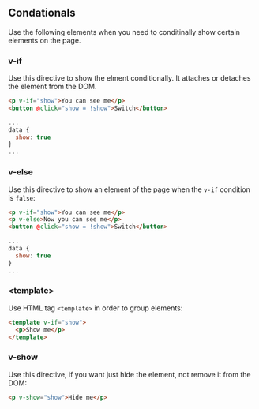 ## Condationals
Use the following elements when you need to conditinally show certain elements on the page.

### v-if
Use this directive to show the elment conditionally. It attaches or detaches the element from the DOM.
```html
<p v-if="show">You can see me</p>
<button @click="show = !show">Switch</button>
```
```javascript
...
data {
  show: true
}
...
```

### v-else
Use this directive to show an element of the page when the `v-if` condition is `false`:
```html
<p v-if="show">You can see me</p>
<p v-else>Now you can see me</p>
<button @click="show = !show">Switch</button>
```
```javascript
...
data {
  show: true
}
...
```

### &lt;template&gt;
Use HTML tag `<template>` in order to group elements:
```html
<template v-if="show">
  <p>Show me</p>
</template>
```

### v-show
Use this directive, if you want just hide the element, not remove it from the DOM:
```html
<p v-show="show">Hide me</p>
```
